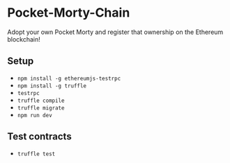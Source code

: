 # Pocket-Morty-Chain
Adopt your own Pocket Morty and register that ownership on the Ethereum blockchain!

## Setup
- `npm install -g ethereumjs-testrpc`
- `npm install -g truffle`
- `testrpc`
- `truffle compile`
- `truffle migrate`
- `npm run dev`
## Test contracts
- `truffle test`
